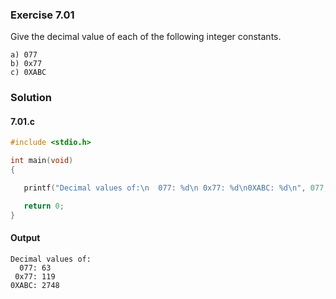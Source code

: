### Exercise 7.01
Give the decimal value of each of the following integer constants.
```
a) 077
b) 0x77
c) 0XABC
```
### Solution
#### 7.01.c
```c
#include <stdio.h>

int main(void)
{

   printf("Decimal values of:\n  077: %d\n 0x77: %d\n0XABC: %d\n", 077, 0x77, 0XABC);

   return 0;
}
```
#### Output
```
Decimal values of:
  077: 63
 0x77: 119
0XABC: 2748
```
